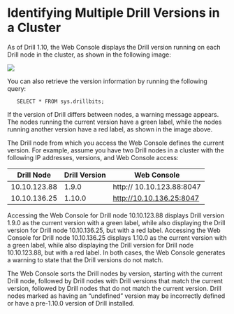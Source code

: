 # Identifying Multiple Drill Versions in a Cluster

As of Drill 1.10, the Web Console displays the Drill version running on each Drill node in the cluster, as shown in the following image:  

![](http://i.imgur.com/42otmKQ.jpg)  

You can also retrieve the version information by running the following query:  

       SELECT * FROM sys.drillbits;  

If the version of Drill differs between nodes, a warning message appears. The nodes running the current version have a green label, while the nodes running another version have a red label, as shown in the image above.  
 
The Drill node from which you access the Web Console defines the current version. For example, assume you have two Drill nodes in a cluster with the following IP addresses, versions, and Web Console access:  

| Drill   Node | Drill Version | Web Console               |
|--------------|---------------|---------------------------|
| 10.10.123.88 | 1.9.0         | http:// 10.10.123.88:8047 |
| 10.10.136.25 | 1.10.0        | http://10.10.136.25:8047  |  

Accessing the Web Console for Drill node 10.10.123.88 displays Drill version 1.9.0 as the current version with a green label, while also displaying the Drill version for Drill node 10.10.136.25, but with a red label. Accessing the Web Console for Drill node 10.10.136.25 displays 1.10.0 as the current version with a green label, while also displaying the Drill version for Drill node 10.10.123.88, but with a red label. In both cases, the Web Console generates a warning to state that the Drill versions do not match.  

The Web Console sorts the Drill nodes by version, starting with the current Drill node, followed by Drill nodes with Drill versions that match the current version, followed by Drill nodes that do not match the current version. Drill nodes marked as having an “undefined” version may be incorrectly defined or have a pre-1.10.0 version of Drill installed. 
